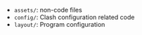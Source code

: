 - `assets/`: non-code files
- `config/`: Clash configuration related code
- `layout/`: Program configuration